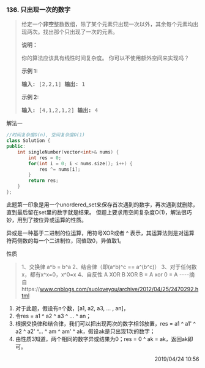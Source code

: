 ### 136. 只出现一次的数字

> <div
> class="content__2ebE"><p>给定一个<strong>非空</strong>整数数组，除了某个元素只出现一次以外，其余每个元素均出现两次。找出那个只出现了一次的元素。</p>
> 
> <p><strong>说明：</strong></p>
> 
> <p>你的算法应该具有线性时间复杂度。 你可以不使用额外空间来实现吗？</p>
> 
> <p><strong>示例 1:</strong></p>
> 
> <pre><strong>输入:</strong> [2,2,1] <strong>输出:</strong> 1 </pre>
> 
> <p><strong>示例&nbsp;2:</strong></p>
> 
> <pre><strong>输入:</strong> [4,1,2,1,2] <strong>输出:</strong> 4</pre>
> </div>

解法一
```cpp
//时间复杂度O(n), 空间复杂度O(1)
class Solution {
public:
    int singleNumber(vector<int>& nums) {
        int res = 0;
        for(int i = 0; i < nums.size(); i++) {
            res ^= nums[i];
        }
        return res;
    }
};
```

此题第一印象是用一个unordered_set来保存首次遇到的数字，再次遇到就删除，直到最后留在set里的数字就是结果。
但题上要求用空间复杂度O(1)，解法很巧妙，用到了按位异或运算的性质。

异或是一种基于二进制的位运算，用符号XOR或者 ^ 表示，其运算法则是对运算符两侧数的每一个二进制位，同值取0，异值取1。

性质

> 1、交换律 a^b = b^a 
> 2、结合律（即(a^b)^c == a^(b^c)） 
> 3、对于任何数x，都有x^x=0，x^0=x
> 4、自反性 A XOR B XOR B = A xor  0 = A
> ----摘自https://www.cnblogs.com/suoloveyou/archive/2012/04/25/2470292.html

1. 对于此题，假设有n个数，[a1, a2, a3, ... , an]，
2. 令res = a1 ^ a2 ^ a3 ^ ... ^ an；
3. 根据交换律和结合律，我们可以把出现两次的数字相邻放置，res = a1 ^ a1' ^ a2 ^ a2' ^... ^ am ^ am' ^ ak，假设ak是只出现1次的数字；
4. 由性质3知道，两个相同的数字异或结果为0；res = 0 ^ ak = ak，返回ak即可。

<div style="text-align: right">2019/04/24 10:56  </div>